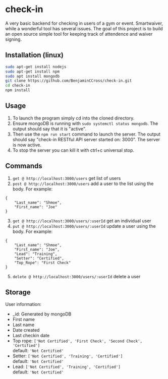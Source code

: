# check-in
A very basic backend for checking in users of a gym or event. Smartwaiver, while a wonderful tool has several issues. The goal of this project is to build an open source simple tool for keeping track of attendence and waiver signing.
## Installation (linux)
```bash
sudo apt-get install nodejs
sudo apt-get install npm
sudo apt install mongodb
git clone https://github.com/BenjaminCCross/check-in.git
cd check-in
npm install
```
## Usage
1. To launch the program simply cd into the cloned directory. 
2. Ensure mongoDB is running with `sudo systemctl status mongodb`. The output should say that it is "active". 
3. Then use the `npm run start` command to launch the server. The output should say "check-in RESTful API server started on: 3000". The server is now active. 
4. To stop the server you can kill it with ctrl+c universal stop. 
## Commands
1. `get @ http://localhost:3000/users` get list of users
2. `post @ http://localhost:3000/users` add a user to the list using the body. For example:  
```
{ 
    "Last_name": "Shmoe", 
    "First_name": "Joe" 
}
```
3. `get @ http://localhost:3000/users/:userId` get an individual user
4. `put @ http://localhost:3000/users/:userId` update a user using the body. For example:  
```
{
	"Last_name": "Shmoe",
	"First_name": "Joe",
	"Lead": "Training",
	"Setter": "Certified",
	"Top_Rope": "First Check"
}
```
5. `delete @ http://localhost:3000/users/:userId` delete a user  
## Storage
User information:
* _id: Generated by mongoDB
* First name
* Last name
* Date created
* Last checkin date
* Top rope: `['Not Certified', 'First Check', 'Second Check', 'Certified']`  
default: `'Not Certified'`
* Setter: `['Not Certified', 'Training', 'Certified']`  
default: `'Not Certified'`
* Lead: `['Not Certified', 'Training', 'Certified']`  
default: `'Not Certified'`